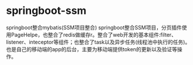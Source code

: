 # springboot-ssm
springboot整合mybatis(SSM项目整合)
  springboot整合SSM项目，分页插件使用PageHelpe，也整合了redis做缓存r。整合了web开发的基本组件:filter、listener、inteceptor等组件；也整合了task以及异步任务(线程池中执行的任务)。
  也是自己的移动端的app的后台，主要为移动端提供token的更新以及验证等操作。

